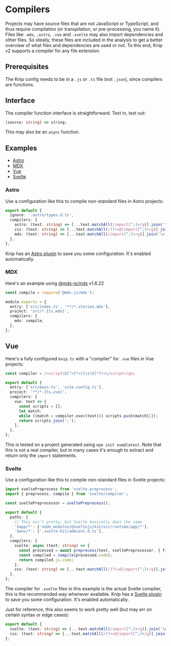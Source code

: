# Compilers

Projects may have source files that are not JavaScript or TypeScript, and thus require compilation (or transpilation, or
pre-processing, you name it). Files like `.mdx`, `.astro`, `.vue` and `.svelte` may also import dependencies and other
files. So ideally, these files are included in the analysis to get a better overview of what files and dependencies are
used or not. To this end, Knip v2 supports a compiler for any file extension.

## Prerequisites

The Knip config needs to be in a `.js` or `.ts` file (not `.json`), since compilers are functions.

## Interface

The compiler function interface is straightforward. Text in, text out:

```ts
(source: string) => string;
```

This may also be an `async` function.

## Examples

- [Astro][1]
- [MDX][2]
- [Vue][3]
- [Svelte][4]

### Astro

Use a configuration like this to compile non-standard files in Astro projects:

```ts
export default {
  ignore: '.astro/types.d.ts',
  compilers: {
    astro: (text: string) => [...text.matchAll(/import[^;]+/g)].join('\n'),
    css: (text: string) => [...text.matchAll(/(?<=@)import[^;]+/g)].join('\n'),
    mdx: (text: string) => [...text.matchAll(/import[^;]+/g)].join('\n'),
  },
};
```

Knip has an [Astro plugin][5] to save you some configuration. It's enabled automatically.

### MDX

Here's an example using [@mdx-js/mdx][6] v1.6.22

```ts
const compile = require('@mdx-js/mdx');

module.exports = {
  entry: ['src/index.ts', '**/*.stories.mdx'],
  project: 'src/*.{ts,mdx}',
  compilers: {
    mdx: compile,
  },
};
```

## Vue

Here's a fully configured `knip.ts` with a "compiler" for `.vue` files in Vue projects:

```ts
const compiler = /<script\b[^>]*>([\s\S]*?)<\/script>/gm;

export default {
  entry: ['src/main.ts', 'vite.config.ts'],
  project: '**/*.{ts,vue}',
  compilers: {
    vue: text => {
      const scripts = [];
      let match;
      while ((match = compiler.exec(text))) scripts.push(match[1]);
      return scripts.join(';');
    },
  },
};
```

This is tested on a project generated using `npm init vue@latest`. Note that this is not a real compiler, but in many
cases it's enough to extract and return only the `import` statements.

### Svelte

Use a configuration like this to compile non-standard files in Svelte projects:

```ts
import sveltePreprocess from 'svelte-preprocess';
import { preprocess, compile } from 'svelte/compiler';

const sveltePreprocessor = sveltePreprocess();

export default {
  paths: {
    // This ain't pretty, but Svelte basically does the same
    '$app/*': ['node_modules/@sveltejs/kit/src/runtime/app/*'],
    '$env/*': ['.svelte-kit/ambient.d.ts'],
  },
  compilers: {
    svelte: async (text: string) => {
      const processed = await preprocess(text, sveltePreprocessor, { filename: 'dummy.ts' });
      const compiled = compile(processed.code);
      return compiled.js.code;
    },
    css: (text: string) => [...text.matchAll(/(?<=@)import[^;]+/g)].join('\n'),
  },
};
```

The compiler for `.svelte` files in this example is the actual Svelte compiler, this is the recommended way whenever
available. Knip has a [Svelte plugin][7] to save you some configuration. It's enabled automatically.

Just for reference, this also seems to work pretty well (but may err on certain syntax or edge cases):

```ts
export default {
  svelte: (text: string) => [...text.matchAll(/import[^;]+/g)].join('\n'),
  css: (text: string) => [...text.matchAll(/(?<=@)import[^;]+/g)].join('\n'),
};
```

[1]: #astro
[2]: #mdx
[3]: #vue
[4]: #svelte
[5]: ../src/plugins/astro
[6]: https://www.npmjs.com/package/@mdx-js/mdx
[7]: ../src/plugins/svelte
